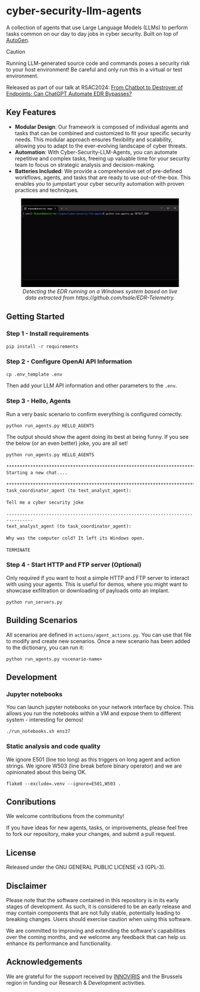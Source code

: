 # cyber-security-llm-agents
A collection of agents that use Large Language Models (LLMs) to perform tasks common on our day to day jobs in cyber security.
Built on top of [AutoGen](https://microsoft.github.io/autogen/).

> [!CAUTION]
> Running LLM-generated source code and commands poses a security risk to your host environment! Be careful and only run this in a virtual or test environment.


Released as part of our talk at RSAC2024:
[From Chatbot to Destroyer of Endpoints: Can ChatGPT Automate EDR Bypasses?](https://www.rsaconference.com/USA/agenda/session/From%20Chatbot%20to%20Destroyer%20of%20Endpoints%20Can%20ChatGPT%20Automate%20EDR%20Bypasses)

## Key Features

- **Modular Design**: Our framework is composed of individual agents and tasks that can be combined and customized to fit your specific security needs. This modular approach ensures flexibility and scalability, allowing you to adapt to the ever-evolving landscape of cyber threats.
- **Automation**: With Cyber-Security-LLM-Agents, you can automate repetitive and complex tasks, freeing up valuable time for your security team to focus on strategic analysis and decision-making.
- **Batteries Included**: We provide a comprehensive set of pre-defined workflows, agents, and tasks that are ready to use out-of-the-box. This enables you to jumpstart your cyber security automation with proven practices and techniques.


<figure align="center">
  <img src="documentation/videos/detect_edr.gif" alt="Detecting EDR"/>
   <figcaption style="text-align: center;"><i>Detecting the EDR running on a Windows system based on live data extracted from https://github.com/tsale/EDR-Telemetry.</i></figcaption>
</figure>

## Getting Started

### Step 1 - Install  requirements

```
pip install -r requirements
```

### Step 2 - Configure OpenAI API Information

```
cp .env_template .env
```
Then add your LLM API information and other parameters to the ``.env``.

### Step 3 - Hello, Agents

Run a very basic scenario to confirm everything is configured correctly.

```
python run_agents.py HELLO_AGENTS
```

The output should show the agent doing its best at being funny.
If you see the below (or an even better) joke, you are all set!

```
python run_agents.py HELLO_AGENTS

********************************************************************************
Starting a new chat....

********************************************************************************
task_coordinator_agent (to text_analyst_agent):

Tell me a cyber security joke

--------------------------------------------------------------------------------
text_analyst_agent (to task_coordinator_agent):

Why was the computer cold? It left its Windows open. 

TERMINATE
```

### Step 4 - Start HTTP and FTP server (Optional)

Only required if you want to host a simple HTTP and FTP server to interact with using your agents.
This is useful for demos, where you might want to showcase exfiltration or downloading of payloads onto an implant.

```
python run_servers.py
```

## Building Scenarios

All scenarios are defined in ``actions/agent_actions.py``. You can use that file to modify and create new scenarios. Once a new scenario has been added to the dictionary, you can run it:

```
python run_agents.py <scenario-name>
```


## Development


### Jupyter notebooks

You can launch jupyter notebooks on your network interface by choice. This allows you run the notebooks within a VM and expose them to different system - interesting for demos!

```
./run_notebooks.sh ens37
```

### Static analysis and code quality

We ignore E501 (line too long) as this triggers on long agent and action strings.
We ignore W503 (line break before binary operator) and we are opinionated about this being OK.

```
flake8 --exclude=.venv --ignore=E501,W503 .
```

## Conributions

We welcome contributions from the community! 

If you have ideas for new agents, tasks, or improvements, please feel free to fork our repository, make your changes, and submit a pull request.

## License

Released under the GNU GENERAL PUBLIC LICENSE v3 (GPL-3).

## Disclaimer

Please note that the software contained in this repository is in its early stages of development. As such, it is considered to be an early release and may contain components that are not fully stable, potentially leading to breaking changes. Users should exercise caution when using this software. 

We are committed to improving and extending the software's capabilities over the coming months, and we welcome any feedback that can help us enhance its performance and functionality.

## Acknowledgements
We are grateful for the support received by 
[INNOVIRIS](https://innoviris.brussels/) and the Brussels region in 
funding our Research & Development activities. 
